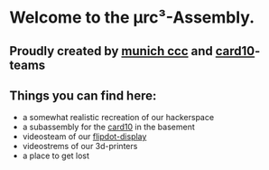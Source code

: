 # Welcome to the µrc³-Assembly.

## Proudly created by [munich ccc](https://muc.ccc.de) and [card10](https://card10.badge.events.ccc.de/)-teams

## Things you can find here:
* a somewhat realistic recreation of our hackerspace
* a subassembly for the [card10](https://card10.badge.events.ccc.de/) in the basement
* videosteam of our [flipdot-display](https://wiki.muc.ccc.de/flipdot:start)
* videostrems of our 3d-printers
* a place to get lost




